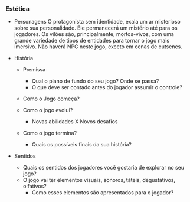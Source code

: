 ### Estética

- Personagens
    O protagonista sem identidade, exala um ar misterioso sobre sua personalidade. Ele permanecerá um mistério
  até para os jogadores.
  Os vilões são, principalmente, mortos-vivos, com uma grande variedade de tipos de entidades
  para tornar o jogo mais imersivo. Não haverá NPC neste jogo, exceto em cenas de cutsenes. 

- História

    - Premissa
      
        - Qual o plano de fundo do seu jogo? Onde se passa?
        - O que deve ser contado antes do jogador assumir o controle?

    - Como o Jogo começa?
    - Como o jogo evolui?
        - Novas abilidades X Novos desafios
    - Como o jogo termina? 
        - Quais os possíveis finais da sua história?

- Sentidos
    - Quais os sentidos dos jogadores você gostaria de explorar no seu jogo?
    - O jogo vai ter elementos visuais, sonoros, táteis, degustativos, olfativos?
        - Como esses elementos são apresentados para o jogador?
